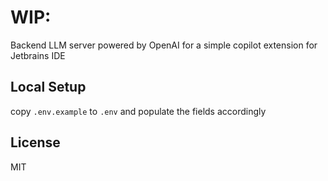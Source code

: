 # WIP:

Backend LLM server powered by OpenAI for a simple copilot extension for Jetbrains IDE

## Local Setup
copy `.env.example` to `.env` and populate the fields accordingly

## License

MIT
